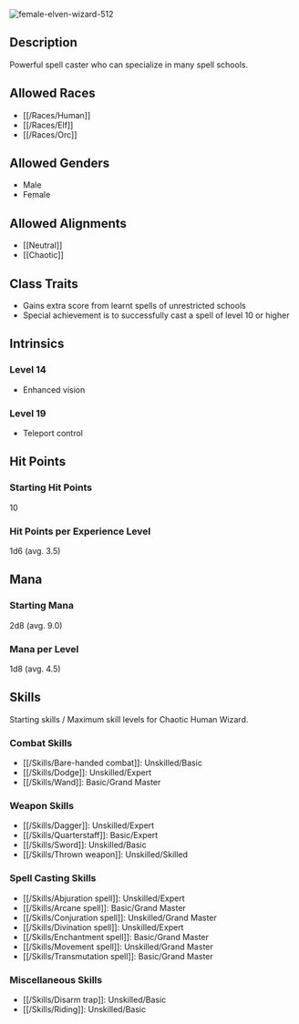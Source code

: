 ![female-elven-wizard-512](https://github.com/hyvanmielenpelit/GnollHack/assets/16661034/27b4f84a-e3dc-42b0-869e-2b8296242b61)

## Description

Powerful spell caster who can specialize in many spell schools.

## Allowed Races

- [[/Races/Human]]
- [[/Races/Elf]]
- [[/Races/Orc]]

## Allowed Genders

- Male
- Female

## Allowed Alignments

- [[Neutral]]
- [[Chaotic]]

## Class Traits

- Gains extra score from learnt spells of unrestricted schools
- Special achievement is to successfully cast a spell of level 10 or higher

## Intrinsics

### Level 14

- Enhanced vision

### Level 19

- Teleport control

## Hit Points

### Starting Hit Points

10

### Hit Points per Experience Level

1d6 (avg. 3.5)

## Mana

### Starting Mana

2d8 (avg. 9.0)

### Mana per Level

1d8 (avg. 4.5)

## Skills

Starting skills / Maximum skill levels for Chaotic Human Wizard. 

### Combat Skills 

- [[/Skills/Bare-handed combat]]: Unskilled/Basic 
- [[/Skills/Dodge]]: Unskilled/Expert
- [[/Skills/Wand]]: Basic/Grand Master

### Weapon Skills 

- [[/Skills/Dagger]]: Unskilled/Expert 
- [[/Skills/Quarterstaff]]: Basic/Expert 
- [[/Skills/Sword]]: Unskilled/Basic
- [[/Skills/Thrown weapon]]: Unskilled/Skilled 

### Spell Casting Skills 

- [[/Skills/Abjuration spell]]: Unskilled/Expert
- [[/Skills/Arcane spell]]: Basic/Grand Master
- [[/Skills/Conjuration spell]]: Unskilled/Grand Master
- [[/Skills/Divination spell]]: Unskilled/Expert
- [[/Skills/Enchantment spell]]: Basic/Grand Master
- [[/Skills/Movement spell]]: Unskilled/Grand Master
- [[/Skills/Transmutation spell]]: Basic/Grand Master

### Miscellaneous Skills

- [[/Skills/Disarm trap]]: Unskilled/Basic
- [[/Skills/Riding]]: Unskilled/Basic